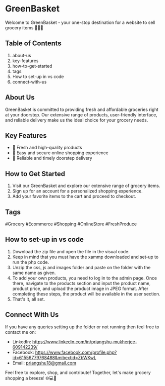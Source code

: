 # GreenBasket

Welcome to GreenBasket - your one-stop destination for a website to sell grocery items 🛒🌽🍅

## Table of Contents
1. about-us
2. key-features
3. how-to-get-started
4. tags
5. How to set-up in vs code
6. connect-with-us

## About Us
GreenBasket is committed to providing fresh and affordable groceries right at your doorstep. Our extensive range of products, user-friendly interface, and reliable delivery make us the ideal choice for your grocery needs.

## Key Features
- 🌿 Fresh and high-quality products
- 🛒 Easy and secure online shopping experience
- 🚚 Reliable and timely doorstep delivery

## How to Get Started
1. Visit our GreenBasket and explore our extensive range of grocery items.
2. Sign up for an account for a personalized shopping experience.
3. Add your favorite items to the cart and proceed to checkout.

## Tags
#Grocery #Ecommerce #Shopping #OnlineStore #FreshProduce

## How to set-up in vs code
1) Download the zip file and open the file in the visual code.
2) Keep in mind that you must have the xammp downloaded and set-up to run the php code.
3) Unzip the css, js and images folder and paste on the folder with the same name as given.
4) To add your own products, you need to log in to the admin page. Once there, navigate to the products section and input the product name, product price, and upload the product image in JPEG format. After completing these steps, the product will be available in the user section.
5) That's it, all set.

## Connect With Us
If you have any queries setting up the folder or not running then feel free to contact me on:
- LinkedIn: https://www.linkedin.com/in/priangshu-mukherjee-609142239/
- Facebook: https://www.facebook.com/profile.php?id=61556779768488&mibextid=ZbWKwL
- Email: priangshu18@gmail.com

Feel free to explore, shop, and contribute! Together, let's make grocery shopping a breeze! 🌐💻🍞
